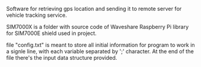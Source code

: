 Software for retrieving gps location and sending it to remote server for
vehicle tracking service.

SIM7000X is a folder with source code of Waveshare Raspberry Pi library for
SIM7000E shield used in project.

file "config.txt" is meant to store all initial information for program to work
in a signle line, with each variable separated by ';' character. At the end of
the file there's the input data structure provided.
